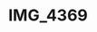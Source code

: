---
pid: '152'
layout: bg-photos
title: IMG_4369
filename: IMG_4386.jpg
caption: 
previous_pid: '151'
next_pid: '153'
permalink: "/photos/152.html"
---